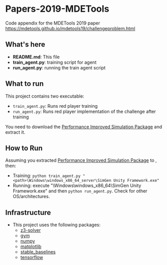 # Papers-2019-MDETools
Code appendix for the MDETools 2019 paper
https://mdetools.github.io/mdetools19/challengeproblem.html

## What's here

* **README.md**: This file
* **train_agent.py**: training script for agent
* **run_agent.py**: running the train agent script

## What to run

This project contains two executable:
* `train_agent.py`: Runs red player training
* `run_agent.py`: Runs red player implementation of the challenge after training

You need to download the [Performance Improved Simulation Package](https://drive.google.com/open?id=1CgJ8B4Mst4Z8MiJVNoRPcbrZanLdV2jb) and extract it. 

## How to Run
Assuming you extracted [Performance Improved Simulation Package](https://drive.google.com/open?id=1CgJ8B4Mst4Z8MiJVNoRPcbrZanLdV2jb) to <path>, then:
* Training: ```python train_agent.py "<path>\Windows\windows_x86_64_server\SimGen Unity Framework.exe"```
* Running: execute "<path>\Windows\windows_x86_64\SimGen Unity Framework.exe" and then ```python run_agent.py```.
Check <path> for other OS/architectures. 

## Infrastructure
* This project uses the following packages:
    - [z3-solver](https://github.com/Z3Prover/z3) 
    - [gym](https://github.com/openai/gym)
    - [numpy](https://github.com/numpy/numpy)
    - [matplotlib](https://github.com/matplotlib/matplotlib)
    - [stable_baselines](https://github.com/hill-a/stable-baselines)
    - [tensorflow](https://github.com/tensorflow/tensorflow)

